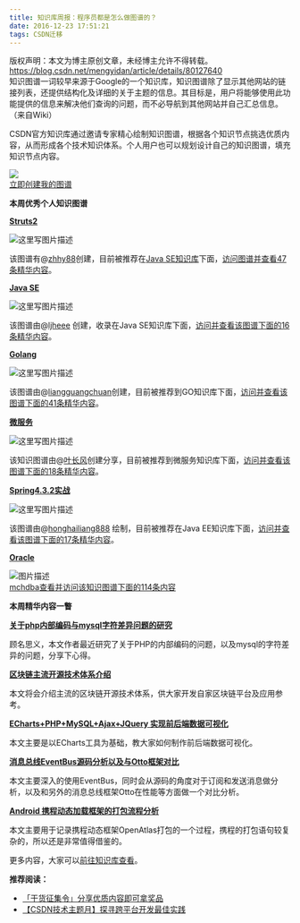 ```yaml
---
title: 知识库周报：程序员都是怎么做图谱的？
date: 2016-12-23 17:51:21
tags: CSDN迁移
---
```

 版权声明：本文为博主原创文章，未经博主允许不得转载。 https://blog.csdn.net/mengyidan/article/details/80127640   
  知识图谱一词较早来源于Google的一个知识库，知识图谱除了显示其他网站的链接列表，还提供结构化及详细的关于主题的信息。其目标是，用户将能够使用此功能提供的信息来解决他们查询的问题，而不必导航到其他网站并自己汇总信息。（来自Wiki）

CSDN官方知识库通过邀请专家精心绘制知识图谱，根据各个知识节点挑选优质内容，从而形成各个技术知识体系。个人用户也可以规划设计自己的知识图谱，填充知识节点内容。



![](https://img-blog.csdn.net/20161215172330145?)  
[立即创建我的图谱](http://lib.csdn.net/my/create/structure)

**本周优秀个人知识图谱**

**[Struts2](http://lib.csdn.net/zhhy88/chart/Struts2)**



![这里写图片描述](https://img-blog.csdn.net/20161223164435453?)

该图谱有@[zhhy88](http://lib.csdn.net/zhhy88/chart/Struts2)创建，目前被推荐在[Java SE知识库](http://lib.csdn.net/base/javase)下面，[访问图谱并查看47条精华内容](http://lib.csdn.net/zhhy88/chart/Struts2)。

**[Java SE](http://lib.csdn.net/ljheee/chart/Java%20SE)**



![这里写图片描述](https://img-blog.csdn.net/20161223165106467?)

该图谱由@[ljheee](http://lib.csdn.net/ljheee/chart/Java%20SE) 创建，收录在Java SE知识库下面，[访问并查看该图谱下面的16条精华内容](http://lib.csdn.net/ljheee/chart/Java%20SE)。

**[Golang](http://lib.csdn.net/liangguangchuan/chart/Golang)**



![这里写图片描述](https://img-blog.csdn.net/20161223171956021?)

该图谱由@[liangguangchuan](http://lib.csdn.net/liangguangchuan/chart/Golang)创建，目前被推荐到GO知识库下面，[访问并查看该图谱下面的41条精华内容](http://lib.csdn.net/liangguangchuan/chart/Golang)。

**[微服务](http://lib.csdn.net/u012734441/chart/%E5%BE%AE%E6%9C%8D%E5%8A%A1%E7%9F%A5%E8%AF%86%E5%9B%BE%E8%B0%B1)**



![这里写图片描述](https://img-blog.csdn.net/20161223173303368?)

该知识图谱由@[叶长风](http://my.csdn.net/u012734441)创建分享，目前被推荐到微服务知识库下面，[访问并查看该图谱下面的18条精华内容](http://lib.csdn.net/u012734441/chart/%E5%BE%AE%E6%9C%8D%E5%8A%A1%E7%9F%A5%E8%AF%86%E5%9B%BE%E8%B0%B1)。

**[Spring4.3.2实战](http://lib.csdn.net/honghailiang888/chart/Spring4.3.2%E5%AE%9E%E6%88%98)**



![这里写图片描述](https://img-blog.csdn.net/20161223173806540?)

该图谱由@[honghailiang888](http://my.csdn.net/honghailiang888) 绘制，目前被推荐在Java EE知识库下面，[访问并查看该图谱下面的17条精华内容](http://lib.csdn.net/honghailiang888/chart/Spring4.3.2%E5%AE%9E%E6%88%98)。

**[Oracle](http://lib.csdn.net/mchdba/chart/ORACLE)**



![图片描述](https://img-blog.csdn.net/20161226090522467?)  
[mchdba](http://my.csdn.net/mchdba)[查看并访问该知识图谱下面的114条内容](http://lib.csdn.net/mchdba/chart/ORACLE)

**本周精华内容一瞥**

**[关于php内部编码与mysql字符差异问题的研究](http://lib.csdn.net/article/36/57072?knId=951)**

顾名思义，本文作者最近研究了关于PHP的内部编码的问题，以及mysql的字符差异的问题，分享下心得。

**[区块链主流开源技术体系介绍](http://lib.csdn.net/article/67/46113?knId=1807)**

本文将会介绍主流的区块链开源技术体系，供大家开发自家区块链平台及应用参考。

**[ECharts+PHP+MySQL+Ajax+JQuery 实现前后端数据可视化](http://lib.csdn.net/article/36/57067?knId=951)**

本文主要是以ECharts工具为基础，教大家如何制作前后端数据可视化。

**[消息总线EventBus源码分析以及与Otto框架对比](http://lib.csdn.net/article/15/57007?knId=634)**

本文主要深入的使用EventBus，同时会从源码的角度对于订阅和发送消息做分析，以及和另外的消息总线框架Otto在性能等方面做一个对比分析。 

**[Android 携程动态加载框架的打包流程分析](http://lib.csdn.net/article/15/57006?knId=634)**

本文主要用于记录携程动态框架OpenAtlas打包的一个过程，携程的打包语句较复杂的，所以还是非常值得借鉴的。

更多内容，大家可以[前往知识库查看](http://lib.csdn.net/home)。

**推荐阅读：**


  * [「干货征集令」分享优质内容即可拿奖品]() 
  * [【CSDN技术主题月】探寻跨平台开发最佳实践](http://huiyi.csdn.net/activity/product/goods_list?project_id=3346)    
  